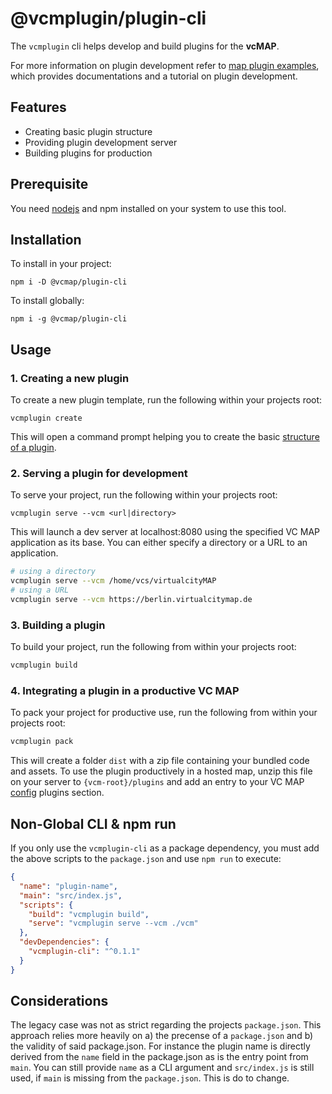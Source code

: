 # @vcmplugin/plugin-cli
The `vcmplugin` cli helps develop and build plugins for the **vcMAP**.

For more information on plugin development refer to [map plugin examples](https://github.com/virtualcitySYSTEMS/map-plugin-examples),
which provides documentations and a tutorial on plugin development.

## Features

- Creating basic plugin structure
- Providing plugin development server
- Building plugins for production

## Prerequisite

You need [nodejs](https://nodejs.org/en/) and npm installed on your system to use this tool.

## Installation
To install in your project:
```shell
npm i -D @vcmap/plugin-cli
```

To install globally:
```shell
npm i -g @vcmap/plugin-cli
```

## Usage

### 1. Creating a new plugin

To create a new plugin template, run the following within your projects root:
```
vcmplugin create
```
This will open a command prompt helping you to create the basic [structure of a plugin](https://github.com/virtualcitySYSTEMS/map-plugin-examples/doc/VCM_Plugin.md#2-structure-of-a-plugin).


### 2. Serving a plugin for development

To serve your project, run the following within your projects root:
```
vcmplugin serve --vcm <url|directory>
```
This will launch a dev server at localhost:8080 using the specified VC MAP application as its base.
You can either specify a directory or a URL to an application.

```bash
# using a directory
vcmplugin serve --vcm /home/vcs/virtualcityMAP
# using a URL
vcmplugin serve --vcm https://berlin.virtualcitymap.de
```

### 3. Building a plugin

To build your project, run the following from within your projects root:
```bash
vcmplugin build
```

### 4. Integrating a plugin in a productive VC MAP

To pack your project for productive use, run the following from within your projects root:
```bash
vcmplugin pack
```

This will create a folder `dist` with a zip file containing your bundled code and assets.
To use the plugin productively in a hosted map, unzip this file on your server to `{vcm-root}/plugins` and add an entry to your VC MAP [config](#2-config) plugins section.

## Non-Global CLI & npm run
If you only use the `vcmplugin-cli` as a package dependency, you must add the above scripts to
the `package.json` and use `npm run` to execute:
```json
{
  "name": "plugin-name",
  "main": "src/index.js",
  "scripts": {
    "build": "vcmplugin build",
    "serve": "vcmplugin serve --vcm ./vcm"
  },
  "devDependencies": {
    "vcmplugin-cli": "^0.1.1"
  }
}
```

## Considerations
The legacy case was not as strict regarding the projects `package.json`. This approach relies
more heavily on a) the precense of a `package.json` and b) the validity of said package.json. For
instance the plugin name is directly derived from the `name` field in the package.json as is the 
entry point from `main`. You can still provide `name` as a CLI argument and `src/index.js` is still 
used, if `main` is missing from the `package.json`. This is do to change.
